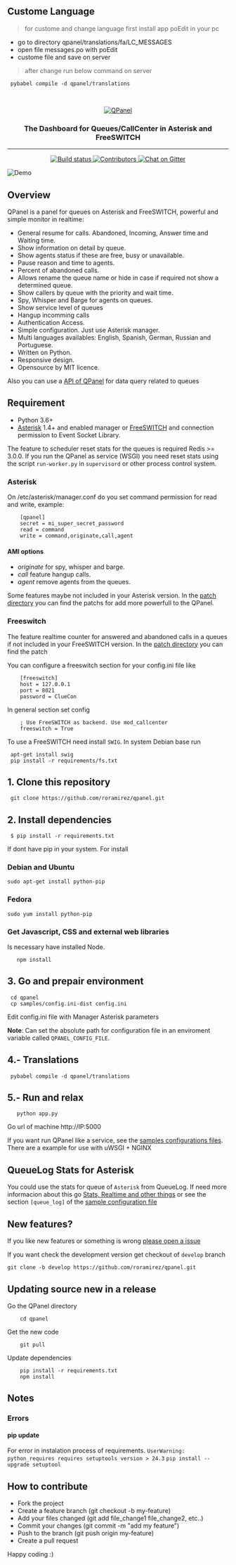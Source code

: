## Custome Language
> for custome and change language first install app poEdit in your pc
* go to directory qpanel/translations/fa/LC_MESSAGES
* open file messages.po with poEdit
* custome file and save on server
> after change run below command on server
 ```
  pybabel compile -d qpanel/translations
 ```



&nbsp;
<p align="center">
  <a href="https://ghost.org">
    <img src="https://raw.githubusercontent.com/roramirez/qpanel/master/qpanel/themes/qpanel/static/img/logo_header.png" alt="QPanel" />
  </a>
</p>
<h3 align="center">The Dashboard for Queues/CallCenter in Asterisk and FreeSWITCH</h3>
<hr />
<p align="center">
    <a href="https://travis-ci.org/roramirez/qpanel">
        <img src="https://travis-ci.org/roramirez/qpanel.svg?branch=master" alt="Build status" />
    </a>
    <a href="https://github.com/roramirez/qpanel/contributors/">
        <img src="https://img.shields.io/github/contributors/roramirez/qpanel.svg" alt="Contributors" />
    </a>
    <a href="https://gitter.im/qpanel/Lobby">
        <img src="https://badges.gitter.im/qpanel/Lobby.svg" alt="Chat on Gitter" />
    </a>
</p>


![Demo](samples/animation.gif)

## Overview

QPanel is a panel for queues on Asterisk and FreeSWITCH, powerful and simple monitor in realtime:

* General resume for calls. Abandoned, Incoming, Answer time and Waiting time.
* Show information on detail by queue.
* Show agents status if these are free, busy or unavailable.
* Pause reason and time to agents.
* Percent of abandoned calls.
* Allows rename the queue name or hide in case if required not show a determined queue.
* Show callers by queue with the priority and wait time.
* Spy, Whisper and Barge for agents on queues.
* Show service level of queues
* Hangup incomming calls
* Authentication Access.
* Simple configuration. Just use Asterisk manager.
* Multi languages availables: English, Spanish, German, Russian and Portuguese.
* Written on Python.
* Responsive design.
* Opensource by MIT licence.


Also you can use a [API of QPanel](doc/api.md) for data query related to queues



## Requirement
 * Python 3.6+
 * [Asterisk](http://www.asterisk.org) 1.4+ and enabled manager or [FreeSWITCH](http://www.freeswitch.org) and connection permission to Event Socket Library.

  The feature to scheduler reset stats for the queues is required Redis >= 3.0.0. 
  If you run the QPanel as service (WSGI) you need reset stats using the script `run-worker.py` in `supervisord` or other process control system.


### Asterisk
On /etc/asterisk/manager.conf do you set command permission for read and write, example:

```
    [qpanel]
    secret = mi_super_secret_password
    read = command
    write = command,originate,call,agent
```

#### AMI options
  * _originate_ for spy, whisper and barge.
  * _call_ feature hangup calls.
  * _agent_ remove agents from the queues.


Some features maybe not included in your Asterisk version. In the [patch
directory](patches) you can find the patchs for add more powerfull to the QPanel.


### Freeswitch

The feature realtime counter for answered and abandoned calls in a  queues if not included in your FreeSWITCH version. In the [patch
directory](patches/freeswitch) you can find the patch


You can configure a freeswitch section for your config.ini file like

```
    [freeswitch]
    host = 127.0.0.1
    port = 8021
    password = ClueCon
```

In general section set config

```
    ; Use FreeSWITCH as backend. Use mod_callcenter
    freeswitch = True
```

To use a FreeSWITCH need install `SWIG`. In system Debian base run


```
 apt-get install swig
 pip install -r requirements/fs.txt
```


## 1. Clone this repository
```
 git clone https://github.com/roramirez/qpanel.git
```

## 2. Install dependencies

```
 $ pip install -r requirements.txt
```
If dont have pip in your system. For install

### Debian and Ubuntu
 ```
 sudo apt-get install python-pip
 ```

### Fedora
 ```
 sudo yum install python-pip
 ```

### Get Javascript, CSS and external web libraries
Is necessary have installed Node.

 ```
    npm install
 ```


##  3. Go and prepair environment
 ```
  cd qpanel
  cp samples/config.ini-dist config.ini
 ```
  Edit config.ini file with Manager Asterisk parameters

  **Note**: Can set the absolute path for configuration file in an enviroment variable called `QPANEL_CONFIG_FILE`.

## 4.- Translations
 ```
  pybabel compile -d qpanel/translations
 ```


## 5.- Run and relax
 ```
    python app.py
 ```

Go url of machine http://IP:5000

If you want run QPanel like a service, see the [samples configurations
files](samples/configs).  There are a example for use with uWSGI + NGINX

## QueueLog Stats for Asterisk
You could use the stats for queue of `Asterisk` from QueueLog. If need more informacion about this go [Stats, Realtime and other things](doc/StatsConfig.md)
or see the section `[queue_log]` of the [sample configuration file](samples/samples/config.ini-dist)


## New features?
If you like new features or something is wrong [please open a issue](https://github.com/roramirez/qpanel/issues/new)

If you want check the development version get checkout of `develop` branch

 ```
 git clone -b develop https://github.com/roramirez/qpanel.git
 ```


## Updating source new in a release

Go the QPanel directory
```
    cd qpanel
```


Get the new code

```
    git pull
```

Update dependencies

```
    pip install -r requirements.txt
    npm install
```


## Notes

### Errors

#### pip update

For error in instalation process of requirements. `UserWarning: python_requires requires setuptools version > 24.3`
 `pip install --upgrade setuptool`




## How to contribute

 * Fork the project
 * Create a feature branch (git checkout -b my-feature)
 * Add your files changed (git add file_change1 file_change2, etc..)
 * Commit your changes (git commit -m "add my feature")
 * Push to the branch (git push origin my-feature)
 * Create a pull request

Happy coding :)
